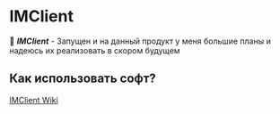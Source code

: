 # IMClient
🎉 ***IMClient*** - Запущен и на данный продукт у меня большие планы и надеюсь их реализовать в скором будущем

## Как использовать софт?

[IMClient Wiki](https://imclient.gitbook.io/imclient-or-discord-software/)
